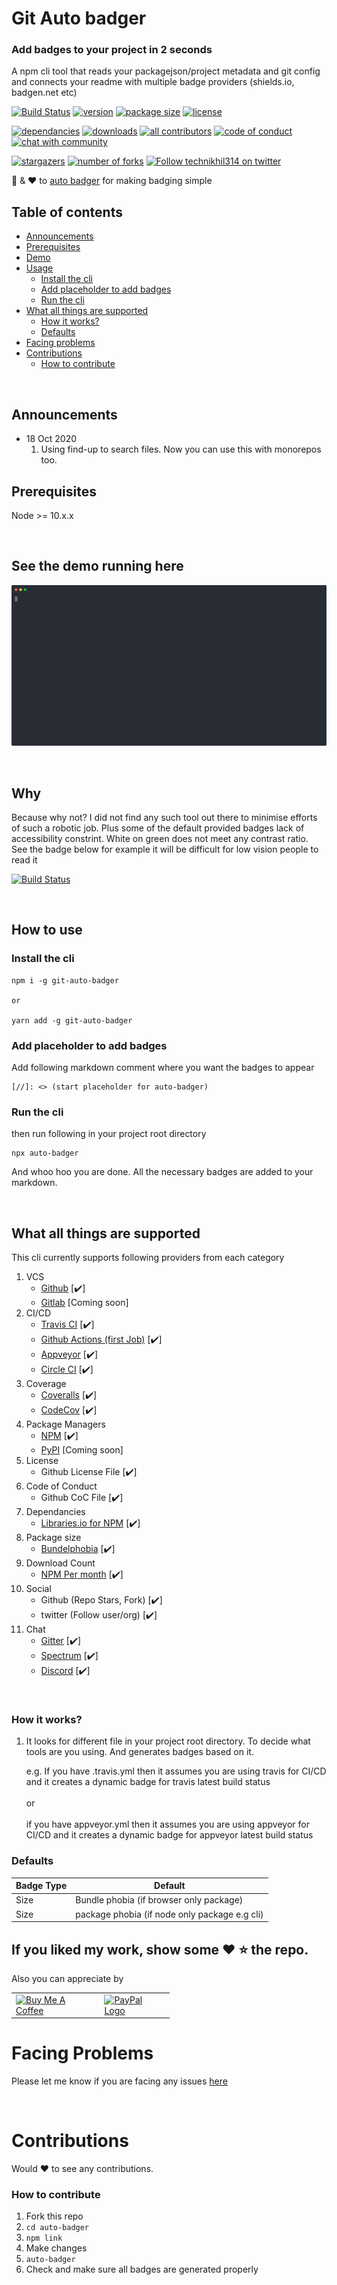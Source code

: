 # Git Auto badger

### Add badges to your project in 2 seconds

A npm cli tool that reads your packagejson/project metadata and git config and connects your readme with multiple badge providers (shields.io, badgen.net etc)

[//]: <> (start placeholder for auto-badger)


[![Build Status](https://img.shields.io/github/workflow/status/technikhil314/auto-badger/publish?style=flat-square&color=%23007a1f)](https://github.com/technikhil314/auto-badger/actions)
[![version](https://img.shields.io/npm/v/git-auto-badger.svg?style=flat-square)](https://npmjs.org/git-auto-badger)
[![package size](https://packagephobia.com/badge?p=git-auto-badger)](https://packagephobia.com/result?p=git-auto-badger)
[![license](https://img.shields.io/npm/l/git-auto-badger?color=%23007a1f)](https://github.com/technikhil314/auto-badger/blob/master/LICENSE)

[![dependancies](https://img.shields.io/librariesio/release/npm/git-auto-badger?color=%23007a1f)](https://libraries.io/npm/git-auto-badger)
[![downloads](https://img.shields.io/npm/dm/git-auto-badger)](https://npmcharts.com/compare/git-auto-badger)
[![all contributors](https://img.shields.io/github/all-contributors/technikhil314/auto-badger)](https://github.com/technikhil314/auto-badger/graphs/contributors)
[![code of conduct](https://img.shields.io/badge/code%20of-conduct-ff69b4.svg?style=flat-square)](https://github.com/technikhil314/auto-badger/blob/master/CODE_OF_CONDUCT.md)
[![chat with community](https://img.shields.io/gitter/room/technikhil314/auto-badger?color=%23007a1f)](https://gitter.im/auto-badger)

[![stargazers](https://img.shields.io/github/stars/technikhil314/auto-badger?style=social)](https://github.com/technikhil314/auto-badger/stargazers)
[![number of forks](https://img.shields.io/github/forks/technikhil314/auto-badger?style=social)](https://github.com/technikhil314/auto-badger/fork)
[![Follow technikhil314 on twitter](https://img.shields.io/twitter/follow/technikhil314?label=Follow)](https://www.twitter.com/technikhil314)

:clap: & :heart: to [auto badger](https://github.com/technikhil314/auto-badger) for making badging simple

[//]: <> (end placeholder for auto-badger)








## Table of contents
  * [Announcements](#announcements)
  * [Prerequisites](#prerequisites)
  * [Demo](#see-the-demo-running-here)
  * [Usage](#how-to-use)
    + [Install the cli](#install-the-cli)
    + [Add placeholder to add badges](#add-placeholder-to-add-badges)
    + [Run the cli](#run-the-cli)
  * [What all things are supported](#what-all-things-are-supported)
    + [How it works?](#how-it-works-)
    + [Defaults](#defaults)
  * [Facing problems](#facing-problems)
  * [Contributions](#contributions)
    + [How to contribute](#how-to-contribute)


<br/>

## Announcements

- 18 Oct 2020
  1.  Using find-up to search files. Now you can use this with monorepos too.

## Prerequisites

Node >= 10.x.x

<br/>

## See the demo running here

[![demo](https://raw.githubusercontent.com/technikhil314/my-static-assets/master/terminal-casts/auto-badger.svg)](https://raw.githubusercontent.com/technikhil314/my-static-assets/master/terminal-casts/auto-badger.svg)

<br/>

## Why

Because why not? I did not find any such tool out there to minimise efforts of such a robotic job. Plus some of the default provided badges lack of accessibility constrint. White on green does not meet any contrast ratio. See the badge below for example it will be difficult for low vision people to read it

[![Build Status](https://github.com/technikhil314/angular-components/workflows/build/badge.svg?branch=master)](https://github.com/technikhil314/angular-components/actions)

<br/>

## How to use

### Install the cli

```
npm i -g git-auto-badger

or

yarn add -g git-auto-badger
```

### Add placeholder to add badges

Add following markdown comment where you want the badges to appear

```
[//]: <> (start placeholder for auto-badger)
```

### Run the cli

then run following in your project root directory

```
npx auto-badger
```

And whoo hoo you are done. All the necessary badges are added to your markdown.

<br/>

## What all things are supported

This cli currently supports following providers from each category

1. VCS
   - [Github](https://www.github.com/) [:heavy_check_mark:]
   - [Gitlab](https://www.gitlab.com/) [Coming soon]
1. CI/CD
   - [Travis CI](https://travis-ci.org/) [:heavy_check_mark:]
   - [Github Actions (first Job)](https://github.com/features/actions) [:heavy_check_mark:]
   - [Appveyor](https://www.appveyor.com/) [:heavy_check_mark:]
   - [Circle CI](https://circleci.com/) [:heavy_check_mark:]
1. Coverage
   - [Coveralls](https://coveralls.io/) [:heavy_check_mark:]
   - [CodeCov](https://codecov.io/) [:heavy_check_mark:]
1. Package Managers
   - [NPM](https://www.npmjs.com/) [:heavy_check_mark:]
   - [PyPI](https://pypi.org/) [Coming soon]
1. License
   - Github License File [:heavy_check_mark:]
1. Code of Conduct
   - Github CoC File [:heavy_check_mark:]
1. Dependancies
   - [Libraries.io for NPM](https://libraries.io/) [:heavy_check_mark:]
1. Package size
   - [Bundelphobia](https://bundlephobia.com/) [:heavy_check_mark:]
1. Download Count
   - [NPM Per month](https://npmcharts.com/) [:heavy_check_mark:]
1. Social
   - Github (Repo Stars, Fork) [:heavy_check_mark:]
   - twitter (Follow user/org) [:heavy_check_mark:]
1. Chat
   - [Gitter](https://gitter.im/) [:heavy_check_mark:]
   - [Spectrum](https://spectrum.chat/) [:heavy_check_mark:]
   - [Discord](https://discord.com/) [:heavy_check_mark:]

<br/>

### How it works?

1. It looks for different file in your project root directory. To decide what tools are you using. And generates badges based on it.

   e.g. If you have .travis.yml then it assumes you are using travis for CI/CD and it creates a dynamic badge for travis latest build status
   <br/>
   <br/>
   or
   <br/>
   <br/>
   if you have appveyor.yml then it assumes you are using appveyor for CI/CD and it creates a dynamic badge for appveyor latest build status

### Defaults

| Badge Type | Default                                       |
| ---------- | --------------------------------------------- |
| Size       | Bundle phobia (if browser only package)       |
| Size       | package phobia (if node only package e.g cli) |

## If you liked my work, show some :heart: :star: the repo.

Also you can appreciate by

<p>
  <table style="border-spacing: 5px 10px;">
    <tr>
      <td>
        <a href="https://www.buymeacoffee.com/technikhil314"><img src="https://cdn.buymeacoffee.com/buttons/default-orange.png" alt="Buy Me A Coffee" style="max-width:90%;" width="180"></a>
      </td>
      <td>
        <a href="https://paypal.me/technikhil314"><img src="https://www.paypalobjects.com/webstatic/mktg/Logo/pp-logo-200px.png" alt="PayPal Logo" style="max-width:90%;" width="180">
      </td>
    </tr>

  </table>
</p>

# Facing Problems

Please let me know if you are facing any issues [here](https://github.com/technikhil314/auto-badger/issues)

<br/>

# Contributions

Would :heart: to see any contributions.

### How to contribute

1. Fork this repo
1. `cd auto-badger`
1. `npm link`
1. Make changes
1. `auto-badger`
1. Check and make sure all badges are generated properly
